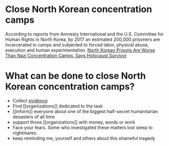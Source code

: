 # Close North Korean concentration camps

According to reports from Amnesty International and the U.S. Committee for Human Rights in North Korea, by 2017 an estimated 200,000 prisoners are incarcerated in camps and subjected to forced labor, physical abuse, execution and human experimentation. [North Korean Prisons Are Worse Than Nazi Concentration Camps, Says Holocaust Survivor](https://www.huffingtonpost.com/entry/north-korean-prisons-nazi-camps_us_5a2fad6ce4b0461754330e3d) 

# What can be done to close North Korean concentration camps?

* Collect [evidence](../../wiki/evidence)
* Find [[organizations]] dedicated to the task
* [[inform]] everyone about one of the biggest half-secret humanitarian desasters of all time
* support those [[organizations]] with money, words or work
* Face your fears. Some who investigated these matters lost sleep to nightmares.
* keep reminding me, yourself and others about this shameful tragedy
